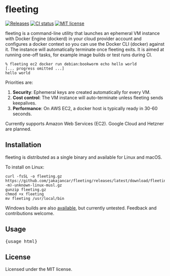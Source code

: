 # fleeting

[![Releases](https://img.shields.io/github/v/release/jakajancar/fleeting)](https://github.com/jakajancar/fleeting/releases)
[![CI status](https://img.shields.io/github/actions/workflow/status/jakajancar/fleeting/ci.yml?branch=master&logo=github&label=ci)](https://github.com/jakajancar/fleeting/actions/workflows/ci.yml?query=branch%3Amaster)
[![MIT license](https://img.shields.io/badge/license-MIT-blue.svg)](./LICENSE)

fleeting is a command-line utility that launches an ephemeral VM instance with Docker Engine (dockerd) in your cloud provider account and configures a docker context so you can use the Docker CLI (docker) against it. The instance will automatically terminate once fleeting exits. It is aimed at running one-off tasks, for example image builds or test runs during CI.

    % fleeting ec2 docker run debian:bookworm echo hello world
    [... progress omitted ...]
    hello world

Priorities are:

 1. **Security**: Ephemeral keys are created automatically for every VM.
 2. **Cost control**: The VM instance will auto-terminate unless fleeting sends keepalives.
 3. **Performance**: On AWS EC2, a docker host is typically ready in 30-60 seconds.

Currently supports Amazon Web Services (EC2). Google Cloud and Hetzner are planned.

## Installation

fleeting is distributed as a single binary and available for Linux and macOS.

To install on Linux:

    curl -fsSL -o fleeting.gz https://github.com/jakajancar/fleeting/releases/latest/download/fleeting-$(uname -m)-unknown-linux-musl.gz
    gunzip fleeting.gz
    chmod +x fleeting
    mv fleeting /usr/local/bin

Windows builds are also [available](https://github.com/jakajancar/fleeting/releases), but currently untested. Feedback and contributions welcome.

## Usage

<pre>
{usage_html}
</pre>

## License

Licensed under the MIT license.
